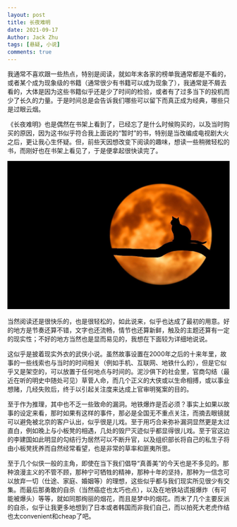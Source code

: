 ```yaml
---
layout: post
title: 长夜难明
date: 2021-09-17
Author: Jack Zhu
tags: [悬疑, 小说]
comments: true
---
```


我通常不喜欢跟一些热点，特别是阅读，就如年末各家的榜单我通常都是不看的，或者某个成为现象级的书籍（通常很少有书籍可以成为现象了），我通常是不屑去看的，大体是因为这些书籍似乎还是少了时间的检验，或者有了过多当下的投机而少了长久的力量。于是时间总是会告诉我们哪些可以留下而真正成为经典，哪些只是过眼云烟。

《长夜难明》也是偶然在书架上看到了，已经忘了是什么时候购买的，以及当时购买的原因，因为这书似乎符合我上面说的“暂时”的书，特别是当改编成电视剧大火之后，更让我心生怀疑。但，前些天因想改变下阅读的趣味，想读一些稍微轻松的书，而刚好也在书架上看见了，于是便拿起很快读完了。

![night](../assets/images/night.png)

当然阅读还是很快乐的，也是很轻松的，如此说来，似乎也达成了最初的用意。好的地方是节奏还算不错，文字也还流畅，情节也还算新鲜，触及的主题还算有一定的现实性；不好的地方当然也是显而易见的，我想在下面较为详细地说说。

这似乎是披着现实外衣的武侠小说。虽然故事设置在2000年之后的十来年里，故事的一些线索也与当时的时间相关（例如手机、互联网、地铁什么的），但是它似乎又是架空的，可以放置于任何地点与时间的。泥沙俱下的社会里，官商勾结（最近在听的明史中随处可见）草菅人命，而几个正义的大侠或以生命相搏，或以事业想赌，几经失败后，终于以引起关注度来达成上官审明冤案的目的。

至于作为推理，其中也不乏一些致命的漏洞。地铁爆炸是否必须？事实上如果以故事的设定来看，那时如果有这样的事件，那必是全国无不重点关注，而摘去眼镜就可以避免被北京的客户认出，似乎很是儿戏。至于用巧合来弥补漏洞显然更是太过直白，例如晚上与小板凳的相遇，几处的毁尸灭迹似乎都显得很儿戏。至于官这边的李建国如此明显的勾结行为居然可以不断升官，以及组织部长将自己的私生子将由小板凳抚养而自然经常看望，也是非常的草率和匪夷所思。

至于几个似侠一般的主角，即使在当下我们倡导“真善美”的今天也是不多见的。那种浪漫主义的不管不顾，那种宁可牺牲的精神，那种十年的坚持，那种为一信念可以放弃一切（仕途、家庭、婚姻等）的理想，这些似乎都与我们现实所见很少有交集。而最后那勇敢的自杀（当然癌症也太巧也点），以及在地铁站谎报爆炸（有可能被爆头）等等，就如同那绚丽的烟花，而且是梦中的烟花。而末了几个主要反派的自杀，似乎让我更多地想到了日本或者韩国而非我们自己，而以拍死大老虎作结也太convenient和cheap了吧。